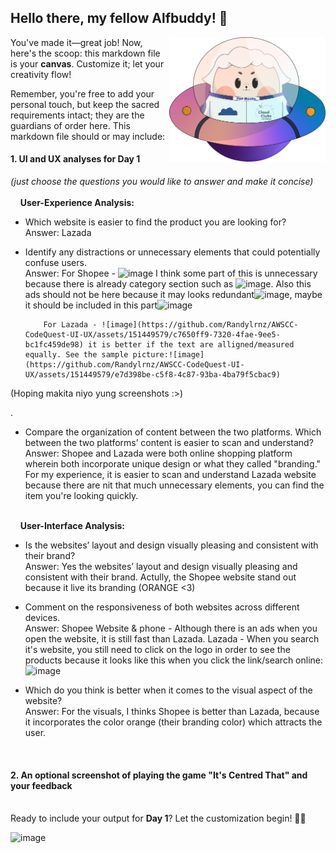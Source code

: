 ## Hello there, my fellow Alfbuddy! 💖

<img align="right" width="250px" src="../../assets/alf/alf-ufo.png">

You've made it—great job! Now, here's the scoop: this markdown file is your **canvas**. Customize it; let your creativity flow!

Remember, you're free to add your personal touch, but keep the sacred requirements intact; they are the guardians of order here. This markdown file should or may include:

#### 1. UI and UX analyses for Day 1

_(just choose the questions you would like to answer and make it concise)_
<br/><br/>
&nbsp;&nbsp;&nbsp;&nbsp;**User-Experience Analysis:**<br/>

-   Which website is easier to find the product you are looking for?<br/>
    Answer: Lazada

-   Identify any distractions or unnecessary elements that could potentially confuse users.<br/>
    Answer: For Shopee - ![image](https://github.com/Randylrnz/AWSCC-CodeQuest-UI-UX/assets/151449579/4f1addd9-ca1a-418d-8448-598d9483412c) I think some part of this is unnecessary because there is already category section such as ![image](https://github.com/Randylrnz/AWSCC-CodeQuest-UI-UX/assets/151449579/3f1f6b9b-0dc9-44ee-9e32-09d3adc1e2ad). Also this ads should not be here because it may looks redundant![image](https://github.com/Randylrnz/AWSCC-CodeQuest-UI-UX/assets/151449579/48264e60-1bef-4c42-80b7-1396d5e8f5dc), maybe it should be included in this part![image](https://github.com/Randylrnz/AWSCC-CodeQuest-UI-UX/assets/151449579/0eccd74f-e71a-4127-9743-f3d922847fd6)

            For Lazada - ![image](https://github.com/Randylrnz/AWSCC-CodeQuest-UI-UX/assets/151449579/c7650ff9-7320-4fae-9ee5-bc1fc459de98) it is better if the text are alligned/measured equally. See the sample picture:![image](https://github.com/Randylrnz/AWSCC-CodeQuest-UI-UX/assets/151449579/e7d398be-c5f8-4c87-93ba-4ba79f5cbac9)

(Hoping makita niyo yung screenshots :>)

. 

-   Compare the organization of content between the two platforms. Which between the two platforms’ content is easier to scan and understand?<br/>
    Answer: Shopee and Lazada were both online shopping platform wherein both incorporate unique design or what they called "branding." For my experience, it is easier to scan and understand Lazada website because there are nit that much unnecessary elements, you can find the item you're looking quickly.

<br/> &nbsp;&nbsp;&nbsp;&nbsp;**User-Interface Analysis:**

-   Is the websites’ layout and design visually pleasing and consistent with their brand?<br/>
    Answer: Yes the websites’ layout and design visually pleasing and consistent with their brand. Actully, the Shopee website stand out because it live its branding (ORANGE <3)
    
-   Comment on the responsiveness of both websites across different devices.<br/>
    Answer: Shopee Website & phone - Although there is an ads when you open the website, it is still fast than Lazada.
            Lazada -  When you search it's website, you still need to click on the logo in order to see the  products because it looks like this when you click the link/search online:
![image](https://github.com/Randylrnz/AWSCC-CodeQuest-UI-UX/assets/151449579/a234fc1f-1df6-4ae8-bdc1-25c6029e96e0)

    
-   Which do you think is better when it comes to the visual aspect of the website?<br/>
    Answer: For the visuals, I thinks Shopee is better than Lazada, because it incorporates the color orange (their branding color) which attracts the user.
    
    <br>

#### 2. An **optional** screenshot of playing the game **"It's Centred That"** and your feedback

<br>Ready to include your output for **Day 1**? Let the customization begin! 🚀✨

![image](https://github.com/Randylrnz/AWSCC-CodeQuest-UI-UX/assets/151449579/6f0737de-bdb7-4f70-9b58-c5484fc80cbd)


<!-- You may now delete and modify the content of this file -->
